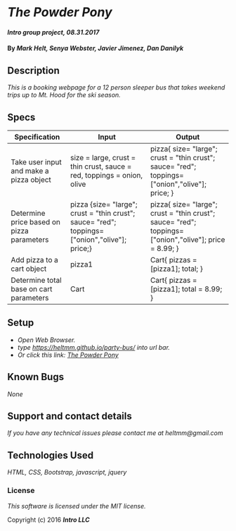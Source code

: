 # _The Powder Pony_

#### _Intro group project, 08.31.2017_

#### By _**Mark Helt, Senya Webster, Javier Jimenez, Dan Danilyk**_

## Description

_This is a booking webpage for a 12 person sleeper bus that takes weekend trips up to Mt. Hood for the ski season._

## Specs
| **Specification**                         | **Input**                                                                                     | **Output**                                                                                            |
|-------------------------------------------|-----------------------------------------------------------------------------------------------|-------------------------------------------------------------------------------------------------------|
| Take user input and make a pizza object   | size = large, crust = thin crust, sauce = red, toppings = onion, olive                        | pizza{ size= "large"; crust = "thin crust"; sauce= "red"; toppings=["onion","olive"]; price; }        |
| Determine price based on pizza parameters | pizza {size= "large"; crust = "thin crust"; sauce= "red"; toppings=["onion","olive"]; price;} | pizza{ size= "large"; crust = "thin crust"; sauce= "red"; toppings=["onion","olive"]; price = 8.99; } |
| Add pizza to a cart object                | pizza1                                                                                        | Cart{ pizzas = [pizza1]; total; }                                                                     |
| Determine total base on cart parameters   | Cart                                                                                          | Cart{ pizzas =[pizza1]; total = 8.99; }                                                               |

## Setup

* _Open Web Browser._
* _type https://heltmm.github.io/party-bus/ into url bar._
* _Or click this link: [The Powder Pony](https://heltmm.github.io/party-bus/)_

## Known Bugs

_None_

## Support and contact details

_If you have any technical issues please contact me at_
_heltmm@gmail.com_

## Technologies Used

_HTML, CSS, Bootstrap, javascript, jquery_

### License

*This software is licensed under the MIT license.*

Copyright (c) 2016 **_Intro LLC_**


